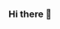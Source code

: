 ### Hi there 👋

<!--
**hinakareem14/hinakareem14** is a ✨ _special_ ✨ repository because its `README.md` (this file) appears on your GitHub profile.

Here are some ideas to get you started:

- 🔭 I’m currently working on ... digital image processing Operations 
- 🌱 I’m currently learning ... Convolutional Nueral Network 
- 👯 I’m looking to collaborate on ... Flower Recognition using CNN 
- 🤔 I’m looking for help with ... Flower recognition using CNN 
- 💬 Ask me about ... Python, MATLAB, HTML, CSS, and JavaScript 
- 📫 How to reach me: ... hinakareem.mahar@gmail.com
- 😄 Pronouns: ...
- ⚡ Fun fact: ...
-->
